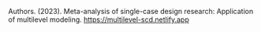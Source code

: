 Authors. (2023). Meta-analysis of single-case design research: Application of multilevel modeling. https://multilevel-scd.netlify.app
